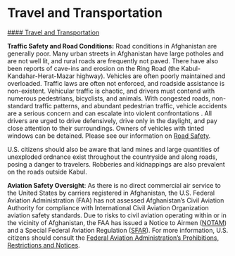 # Travel and Transportation

[#### Travel and Transportation](javascript:void(0); "Travel and Transportation")

**Traffic Safety and Road Conditions:** Road conditions in Afghanistan are generally poor. Many urban streets in Afghanistan have large potholes and are not well lit, and rural roads are frequently not paved. There have also been reports of cave-ins and erosion on the Ring Road (the Kabul-Kandahar-Herat-Mazar highway). Vehicles are often poorly maintained and overloaded. Traffic laws are often not enforced, and roadside assistance is non-existent. Vehicular traffic is chaotic, and drivers must contend with numerous pedestrians, bicyclists, and animals. With congested roads, non-standard traffic patterns, and abundant pedestrian traffic, vehicle accidents are a serious concern and can escalate into violent confrontations . All drivers are urged to drive defensively, drive only in the daylight, and pay close attention to their surroundings. Owners of vehicles with tinted windows can be detained. Please see our information on [Road Safety](https://travel.state.gov/content/travel/en/international-travel/before-you-go/driving-and-road-safety.html).

U.S. citizens should also be aware that land mines and large quantities of unexploded ordnance exist throughout the countryside and along roads, posing a danger to travelers. Robberies and kidnappings are also prevalent on the roads outside Kabul.

**Aviation Safety Oversight**: As there is no direct commercial air service to the United States by carriers registered in Afghanistan, the U.S. Federal Aviation Administration (FAA) has not assessed Afghanistan’s Civil Aviation Authority for compliance with International Civil Aviation Organization aviation safety standards. Due to risks to civil aviation operating within or in the vicinity of Afghanistan, the FAA has issued a Notice to Airmen ([NOTAM](https://www.faa.gov/air_traffic/publications/us_restrictions/media/KICZ_A0029-21_NOTAM-Afghanistan_KABUL_FIR.pdf)) and a Special Federal Aviation Regulation ([SFAR](https://www.govinfo.gov/content/pkg/FR-2023-07-25/pdf/2023-15635.pdf)). For more information, U.S. citizens should consult the [Federal Aviation Administration’s Prohibitions, Restrictions and Notices](https://www.faa.gov/air_traffic/publications/us_restrictions).